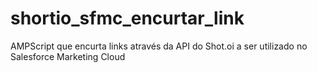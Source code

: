 # shortio_sfmc_encurtar_link
AMPScript que encurta links através da API do Shot.oi a ser utilizado no Salesforce Marketing Cloud
